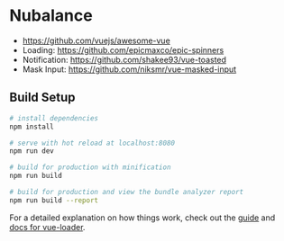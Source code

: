 # Nubalance

- https://github.com/vuejs/awesome-vue
- Loading: https://github.com/epicmaxco/epic-spinners
- Notification: https://github.com/shakee93/vue-toasted
- Mask Input: https://github.com/niksmr/vue-masked-input

## Build Setup

``` bash
# install dependencies
npm install

# serve with hot reload at localhost:8080
npm run dev

# build for production with minification
npm run build

# build for production and view the bundle analyzer report
npm run build --report
```

For a detailed explanation on how things work, check out the [guide](http://vuejs-templates.github.io/webpack/) and [docs for vue-loader](http://vuejs.github.io/vue-loader).